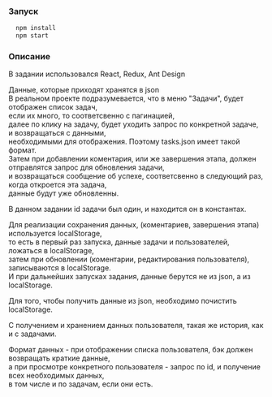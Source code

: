 ### Запуск  
``` javascript
  npm install
  npm start

```

### Описание  

В задании использовался React, Redux, Ant Design  

Данные, которые приходят хранятся в json  
В реальном проекте подразумевается, что в меню "Задачи", будет отображен список задач,  
если их много, то соответсвенно с пагинацией,  
далее по клику на задачу, будет уходить запрос по конкретной задаче, и возвращаться с данными,  
необходимыми для отображения. Поэтому tasks.json имеет такой формат.  
Затем при добавлении коментария, или же завершения этапа, должен отправлятся запрос для обновления задачи,  
и возвращаться сообщение об успехе, соответсвенно в следующий раз, когда откроется эта задача,  
данные будут уже обновленны.

В данном задании id задачи был один, и находится он в константах.

Для реализации сохранения данных, (коментариев, завершения этапа) используется localStorage,  
то есть в первый раз запуска, данные задачи и пользователей, ложаться в localStorage,   
затем при обновлении (коментарии, редактирования пользователя), записываются в localStorage.  
И при дальнейших запусках задания, данные берутся не из json, а из localStorage.  

Для того, чтобы получить данные из json, необходимо почистить localStorage.  

С получением и хранением данных пользователя, такая же история, как и с задачами.  

Формат данных - при отображении списка пользователя, бэк должен возвращать краткие данные,  
а при просмотре конкретного пользователя - запрос по id, и получение всех необходимых данных,  
в том числе и  по задачам, если они есть.


